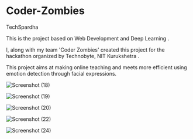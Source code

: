 # Coder-Zombies
TechSpardha


This is the project based on Web Development and Deep Learning .

I, along with my team 'Coder Zombies' created this project for the hackathon organized by Technobyte, NIT Kurukshetra .

This project aims at making online teaching and meets more efficient using emotion detection through facial expressions.



![Screenshot (18)](https://user-images.githubusercontent.com/102305307/228035367-9ea62dbf-c04f-4d62-a960-42002283b248.png)



![Screenshot (19)](https://user-images.githubusercontent.com/102305307/228035590-b031941c-074d-45a9-9751-557e0c03f455.png)



![Screenshot (20)](https://user-images.githubusercontent.com/102305307/228038528-a0460cb7-c401-42d4-9ac7-63b511fdf8a7.png)



![Screenshot (22)](https://user-images.githubusercontent.com/102305307/228038758-a2b72027-a604-478e-9147-2eeade04e449.png)



![Screenshot (24)](https://user-images.githubusercontent.com/102305307/228035623-6b32957d-6227-4c61-b725-fd374ccb1231.png)





